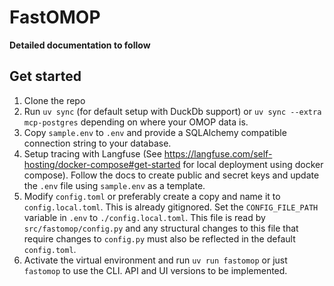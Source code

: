 # FastOMOP


**Detailed documentation to follow**


## Get started

1. Clone the repo
2. Run `uv sync` (for default setup with DuckDb support) or `uv sync --extra mcp-postgres` depending on where your OMOP data is.
3. Copy `sample.env` to `.env` and provide a SQLAlchemy compatible connection string to your database.
4. Setup tracing with Langfuse (See https://langfuse.com/self-hosting/docker-compose#get-started for local deployment using docker compose). Follow the docs to create public and secret keys and update the `.env` file using `sample.env` as a template.
5. Modify `config.toml` or preferably create a copy and name it to `config.local.toml`. This is already gitignored. Set the `CONFIG_FILE_PATH` variable in `.env` to `./config.local.toml`. This file is read by `src/fastomop/config.py` and any structural changes to this file that require changes to `config.py` must also be reflected in the default `config.toml`.
6. Activate the virtual environment and run `uv run fastomop` or just `fastomop` to use the CLI. API and UI versions to be implemented.
